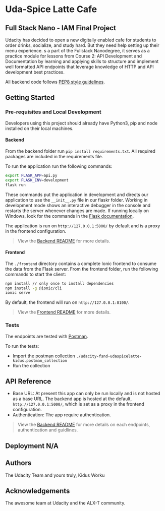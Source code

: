 # Uda-Spice Latte Cafe

## Full Stack Nano - IAM Final Project

Udacity has decided to open a new digitally enabled cafe for students to order drinks, socialize, and study hard. But they need help setting up their menu experience. s a part of the Fullstack Nanodegree, it serves as a practice module for lessons from Course 2: API Development and Documentation by learning and applying skills to structure and implement well formatted API endpoints that leverage knowledge of HTTP and API development best practices. 

All backend code follows [PEP8 style guidelines](https://www.python.org/dev/peps/pep-0008/).

## Getting Started

### Pre-requisites and Local Development 
Developers using this project should already have Python3, pip and node installed on their local machines.

#### Backend

From the backend folder run `pip install requirements.txt`. All required packages are included in the requirements file. 

To run the application run the following commands: 

```bash
export FLASK_APP=api.py
export FLASK_ENV=development
flask run
```

These commands put the application in development and directs our application to use the `__init__.py` file in our flaskr folder. Working in development mode shows an interactive debugger in the console and restarts the server whenever changes are made. If running locally on Windows, look for the commands in the [Flask documentation](http://flask.pocoo.org/docs/1.0/tutorial/factory/).

The application is run on `http://127.0.0.1:5000/` by default and is a proxy in the frontend configuration. 

> View the [Backend README](./backend/README.md) for more details.

#### Frontend

The `./frontend` directory contains a complete Ionic frontend to consume the data from the Flask server. From the frontend folder, run the following commands to start the client: 

```bash
npm install // only once to install dependencies
npm install -g @ionic/cli
ionic serve
```

By default, the frontend will run on `http://127.0.0.1:8100/`.

> View the [Frontend README](./frontend/README.md) for more details.

### Tests

The endpoints are tested with [Postman](https://getpostman.com).

To run the tests:
- Import the postman collection `./udacity-fsnd-udaspicelatte-kidus.postman_collection`
- Run the collection

## API Reference

- Base URL: At present this app can only be run locally and is not hosted as a base URL. The backend app is hosted at the default, `http://127.0.0.1:5000/`, which is set as a proxy in the frontend configuration. 
- Authentication: The app require authentication.

> View the [Backend README](./backend/README.md) for more details on each endpoints, authentication and guidlines.

## Deployment N/A

## Authors
The Udacity Team and yours truly, Kidus Worku

## Acknowledgements 
The awesome team at Udacity and the ALX-T community.
